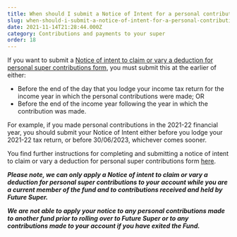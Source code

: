 ```yaml
---
title: When should I submit a Notice of Intent for a personal contribution?
slug: when-should-i-submit-a-notice-of-intent-for-a-personal-contribution
date: 2021-11-14T21:28:44.000Z
category: Contributions and payments to your super
order: 18
---
```


If you want to submit a [Notice of intent to claim or vary a deduction for personal super contributions form](http://www.ato.gov.au/uploadedFiles/Content/SPR/downloads/n71121-11-2014_js33406_w.pdf), you must submit this at the earlier of either:

- Before the end of the day that you lodge your income tax return for the income year in which the personal contributions were made; OR
- Before the end of the income year following the year in which the contribution was made.

For example, if you made personal contributions in the 2021-22 financial year, you should submit your Notice of Intent either before you lodge your 2021-22 tax return, or before 30/06/2023, whichever comes sooner.

You find further instructions for completing and submitting a notice of intent to claim or vary a deduction for personal super contributions form [here](https://www.ato.gov.au/Individuals/Super/In-detail/Growing-your-super/Claiming-deductions-for-personal-super-contributions/?page=2#When_to_give_your_notice_of_intent).

**_Please note, we can only apply a Notice of intent to claim or vary a deduction for personal super contributions to your account while you are a current member of the fund and to contributions received and held by Future Super._**

**_We are not able to apply your notice to any personal contributions made to another fund prior to rolling over to Future Super or to any contributions made to your account if you have exited the Fund._**
